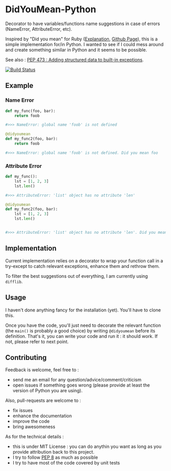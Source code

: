 DidYouMean-Python
=================

Decorator to have variables/functions name suggestions in case of errors (NameError, AttributeError, etc).

Inspired by "Did you mean" for Ruby ([Explanation](http://www.yukinishijima.net/2014/10/21/did-you-mean-experience-in-ruby.html), [Github Page](https://github.com/yuki24/did_you_mean)), this is a simple implementation for/in Python. I wanted to see if I could mess around and create something similar in Python and it seems to be possible.


See also : [PEP 473 :  Adding structured data to built-in exceptions](http://legacy.python.org/dev/peps/pep-0473/).


[![Build Status](https://travis-ci.org/SylvainDe/DidYouMean-Python.svg)](https://travis-ci.org/SylvainDe/DidYouMean-Python)

Example
-------

### Name Error

```python
def my_func(foo, bar):
    return foob

#>>> NameError: global name 'foob' is not defined

@didyoumean
def my_func2(foo, bar):
    return foob

#>>> NameError: global name 'foob' is not defined. Did you mean foo
```

### Attribute Error

```python
def my_func():
    lst = [1, 2, 3]
    lst.len()

#>>> AttributeError: 'list' object has no attribute 'len'

@didyoumean
def my_func2(foo, bar):
    lst = [1, 2, 3]
    lst.len()


#>>> AttributeError: 'list' object has no attribute 'len'. Did you mean len(list)
```


Implementation
--------------

Current implementation relies on a decorator to wrap your function call in a try-except to catch relevant exceptions, enhance them and rethrow them.

To filter the best suggestions out of everything, I am currently using ```difflib```.


Usage
-----

I haven't done anything fancy for the installation (yet). You'll have to clone this.

Once you have the code, you'll just need to decorate the relevant function (the `main()` is probably a good choice) by writing ```@didyoumean``` before its definition. That's it, you can write your code and run it : it should work. If not, please refer to next point.


Contributing
------------

Feedback is welcome, feel free to :
 * send me an email for any question/advice/comment/criticism
 * open issues if something goes wrong (please provide at least the version of Python you are using).

Also, pull-requests are welcome to :
 * fix issues
 * enhance the documentation
 * improve the code
 * bring awesomeness

As for the technical details :

 * this is under MIT License : you can do anythin you want as long as you provide attribution back to this project.
 * I try to follow [PEP 8](http://legacy.python.org/dev/peps/pep-0008/) as much as possible
 * I try to have most of the code covered by unit tests
